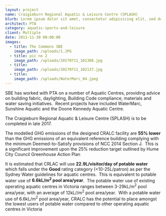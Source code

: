 ```yaml
---
layout: project
name: Craigieburn Regional Aquatic & Leisure Centre (SPLASH)
blurb: Lorem ipsum dolor sit amet, consectetur adipisicing elit, sed do eiusmod tempor incididunt ut labore et dolore magna aliqua. Ut enim ad minim veniam, quis nostrud exercitation ullamco laboris nisi ut aliquip ex ea commodo consequat. 
architect: PTA
category: aquatic-sports-and-leisure
client: Multiple
date: 2011-11-30 00:00:00
images:
  - title: The Commons SBE
    image_path: /uploads/1.JPG
  - title: pic no 2
    image_path: /uploads/20170711_101308.jpg
  - title:
    image_path: /uploads/20170711_102137.jpg
  - title:
    image_path: /uploads/WaterMarc_04.jpeg
---
```



SBE has worked with PTA on a number of Aquatic Centres, providing advice on building fabric, daylighting, Building Code compliance, materials and water saving initiatives.&nbsp; Recent projects have included WaterMarc, Sunshine Aquatic and the Doone Kennedy Aquatic Centre.

The Craigieburn Regional Aquatic & Leisure Centre (SPLASH) is to be completed in late 2017.

The modelled GHG emissions of the designed CRALC facility are **55% lower** than the GHG emissions of an equivalent reference building complying with the minimum Deemed-to-Satisfy provisions of NCC 2014 Section J.&nbsp; This is a significant improvement upon the 25% reduction target outlined by Hume City Council Greenhouse Action Plan

It is estimated that CRLAC will use **22.9L/visitor/day of potable water** which falls under the **Good** rating category (&lt;10-25L/patron) as per the Sydney Water guidelines for aquatic centres.&nbsp; This is equivalent to potable water use of **6.6kL/m<sup>2</sup> pool area/year**.&nbsp; The potable water use of existing operating aquatic centres in Victoria ranges between 3-29kL/m<sup>2</sup> pool area/year, with an average of 12kL//m<sup>2</sup> pool area/year.&nbsp; With a potable water use of 6.6kL/m<sup>2</sup> pool area/year, CRALC has the potential to place amongst the lowest users of potable water compared to other operating aquatic centres in Victoria
